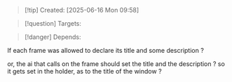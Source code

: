 
>[!tip] Created: [2025-06-16 Mon 09:58]

>[!question] Targets: 

>[!danger] Depends: 

If each frame was allowed to declare its title and some description ?

or, the ai that calls on the frame should set the title and the description ?
so it gets set in the holder, as to the title of the window ?